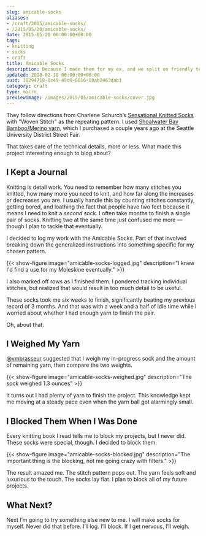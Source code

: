 ```yaml
---
slug: amicable-socks
aliases:
- /craft/2015/amicable-socks/
- /2015/05/20/amicable-socks/
date: 2015-05-20 00:00:00+00:00
tags:
- knitting
- socks
- craft
title: Amicable Socks
description: Because I made them for my ex, and we split on friendly terms
updated: 2018-02-18 00:00:00+00:00
uuid: 38294718-8c49-45d9-8816-00ab2463dab1
category: craft
type: micro
previewimage: /images/2015/05/amicable-socks/cover.jpg
---
```

They follow directions from Charlene Schurch’s [Sensational Knitted
Socks](https://www.goodreads.com/book/show/399836.Sensational_Knitted_Socks)
with "Woven Stitch" as the repeating pattern. I used [Shoalwater Bay
Bamboo/Merino yarn](http://shoalwaterbayyarn.com/bamboo.html), which I
purchased a couple years ago at the Seattle University District Street
Fair.

That takes care of the technical details, more or less. What made this
project interesting enough to blog about?

I Kept a Journal
----------------

Knitting is detail work. You need to remember how many stitches you
knitted, how many more you need to knit, and how far along the increases
or decreases you are. I usually handle this by counting stitches
constantly, getting bored, and loathing the fact that people have two
feet because it means I need to knit a *second* sock. I often take
months to finish a single pair of socks. Knitting two at the same time
just confused me more — though I plan to tackle that eventually.

I decided to log my work with the Amicable Socks. Part of that involved
breaking down the generalized instructions into something specific for
my chosen pattern.

{{< show-figure image="amicable-socks-logged.jpg" description="I knew I'd find a use for my Moleskine eventually." >}}

I also marked off rows as I finished them. I pondered tracking
individual stitches, but realized that would result in too much detail
to be useful.

These socks took me six weeks to finish, significantly beating my
previous record of 3 months. And that was with a week and a half of idle
time while I worried about whether I had enough yarn to finish the pair.

Oh, about that.

I Weighed My Yarn
-----------------

[@vmbrasseur](https://twitter.com/vmbrasseur) suggested that I weigh my
in-progress sock and the amount of remaining yarn, then compare the two
weights.

{{< show-figure image="amicable-socks-weighed.jpg" description="The sock weighed 1.3 ounces" >}}

It turns out I had plenty of yarn to finish the project. This knowledge
kept me moving at a steady pace even when the yarn ball got alarmingly
small.

I Blocked Them When I Was Done
------------------------------

Every knitting book I read tells me to block my projects, but I never
did. These socks were special, though. I decided to block them.

{{< show-figure
    image="amicable-socks-blocked.jpg"
    description="The important thing is the blocking, not me going crazy with filters." >}}

The result amazed me. The stitch pattern pops out. The yarn feels soft
and luxurious to the touch. The socks lay flat. I plan to block all of
my future projects.

What Next?
----------

Next I’m going to try something else new to me. I will make socks for
myself. Never did that before. I’ll log. I’ll block. If I get nervous,
I’ll weigh.